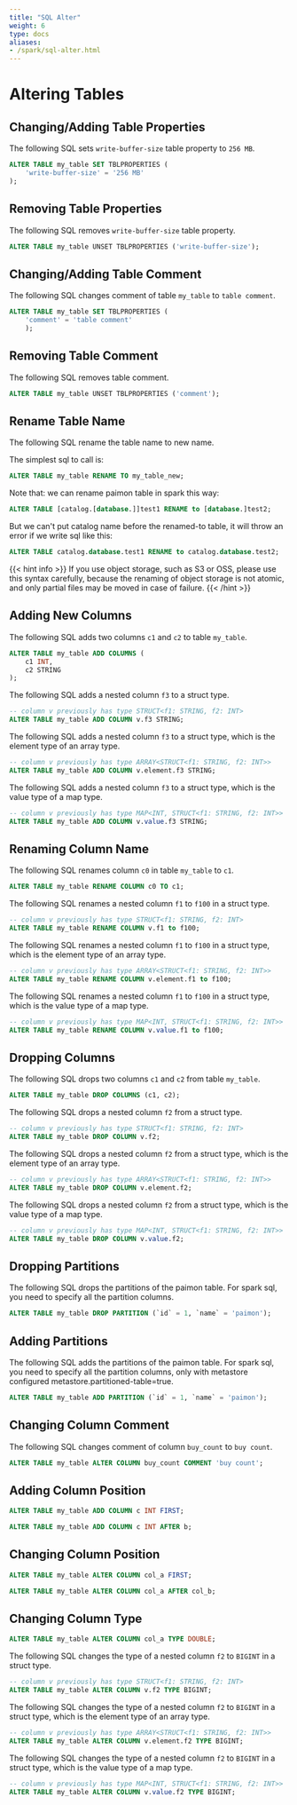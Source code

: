 ```yaml
---
title: "SQL Alter"
weight: 6
type: docs
aliases:
- /spark/sql-alter.html
---
```

<!--
Licensed to the Apache Software Foundation (ASF) under one
or more contributor license agreements.  See the NOTICE file
distributed with this work for additional information
regarding copyright ownership.  The ASF licenses this file
to you under the Apache License, Version 2.0 (the
"License"); you may not use this file except in compliance
with the License.  You may obtain a copy of the License at

  http://www.apache.org/licenses/LICENSE-2.0

Unless required by applicable law or agreed to in writing,
software distributed under the License is distributed on an
"AS IS" BASIS, WITHOUT WARRANTIES OR CONDITIONS OF ANY
KIND, either express or implied.  See the License for the
specific language governing permissions and limitations
under the License.
-->

# Altering Tables

## Changing/Adding Table Properties

The following SQL sets `write-buffer-size` table property to `256 MB`.

```sql
ALTER TABLE my_table SET TBLPROPERTIES (
    'write-buffer-size' = '256 MB'
);
```

## Removing Table Properties

The following SQL removes `write-buffer-size` table property.

```sql
ALTER TABLE my_table UNSET TBLPROPERTIES ('write-buffer-size');
```

##  Changing/Adding Table Comment

The following SQL changes comment of table `my_table` to `table comment`.

```sql
ALTER TABLE my_table SET TBLPROPERTIES (
    'comment' = 'table comment'
    );
```

## Removing Table Comment

The following SQL removes table comment.

```sql
ALTER TABLE my_table UNSET TBLPROPERTIES ('comment');
```

## Rename Table Name

The following SQL rename the table name to new name.

The simplest sql to call is:
```sql
ALTER TABLE my_table RENAME TO my_table_new;
```

Note that: we can rename paimon table in spark this way:
```sql
ALTER TABLE [catalog.[database.]]test1 RENAME to [database.]test2;
```
But we can't put catalog name before the renamed-to table, it will throw an error if we write sql like this:
```sql
ALTER TABLE catalog.database.test1 RENAME to catalog.database.test2;
```

{{< hint info >}}
If you use object storage, such as S3 or OSS, please use this syntax carefully, because the renaming of object storage is not atomic, and only partial files may be moved in case of failure.
{{< /hint >}}

## Adding New Columns

The following SQL adds two columns `c1` and `c2` to table `my_table`.

```sql
ALTER TABLE my_table ADD COLUMNS (
    c1 INT,
    c2 STRING
);
```

The following SQL adds a nested column `f3` to a struct type.

```sql
-- column v previously has type STRUCT<f1: STRING, f2: INT>
ALTER TABLE my_table ADD COLUMN v.f3 STRING;
```

The following SQL adds a nested column `f3` to a struct type, which is the element type of an array type.

```sql
-- column v previously has type ARRAY<STRUCT<f1: STRING, f2: INT>>
ALTER TABLE my_table ADD COLUMN v.element.f3 STRING;
```

The following SQL adds a nested column `f3` to a struct type, which is the value type of a map type.

```sql
-- column v previously has type MAP<INT, STRUCT<f1: STRING, f2: INT>>
ALTER TABLE my_table ADD COLUMN v.value.f3 STRING;
```

## Renaming Column Name

The following SQL renames column `c0` in table `my_table` to `c1`.

```sql
ALTER TABLE my_table RENAME COLUMN c0 TO c1;
```

The following SQL renames a nested column `f1` to `f100` in a struct type.

```sql
-- column v previously has type STRUCT<f1: STRING, f2: INT>
ALTER TABLE my_table RENAME COLUMN v.f1 to f100;
```

The following SQL renames a nested column `f1` to `f100` in a struct type, which is the element type of an array type.

```sql
-- column v previously has type ARRAY<STRUCT<f1: STRING, f2: INT>>
ALTER TABLE my_table RENAME COLUMN v.element.f1 to f100;
```

The following SQL renames a nested column `f1` to `f100` in a struct type, which is the value type of a map type.

```sql
-- column v previously has type MAP<INT, STRUCT<f1: STRING, f2: INT>>
ALTER TABLE my_table RENAME COLUMN v.value.f1 to f100;
```

## Dropping Columns

The following SQL drops two columns `c1` and `c2` from table `my_table`.

```sql
ALTER TABLE my_table DROP COLUMNS (c1, c2);
```

The following SQL drops a nested column `f2` from a struct type.

```sql
-- column v previously has type STRUCT<f1: STRING, f2: INT>
ALTER TABLE my_table DROP COLUMN v.f2;
```

The following SQL drops a nested column `f2` from a struct type, which is the element type of an array type.

```sql
-- column v previously has type ARRAY<STRUCT<f1: STRING, f2: INT>>
ALTER TABLE my_table DROP COLUMN v.element.f2;
```

The following SQL drops a nested column `f2` from a struct type, which is the value type of a map type.

```sql
-- column v previously has type MAP<INT, STRUCT<f1: STRING, f2: INT>>
ALTER TABLE my_table DROP COLUMN v.value.f2;
```

## Dropping Partitions

The following SQL drops the partitions of the paimon table. For spark sql, you need to specify all the partition columns.

```sql
ALTER TABLE my_table DROP PARTITION (`id` = 1, `name` = 'paimon');
```

## Adding Partitions

The following SQL adds the partitions of the paimon table. For spark sql, you need to specify all the partition columns, only with metastore configured metastore.partitioned-table=true.

```sql
ALTER TABLE my_table ADD PARTITION (`id` = 1, `name` = 'paimon');
```

## Changing Column Comment

The following SQL changes comment of column `buy_count` to `buy count`.

```sql
ALTER TABLE my_table ALTER COLUMN buy_count COMMENT 'buy count';
```

## Adding Column Position

```sql
ALTER TABLE my_table ADD COLUMN c INT FIRST;

ALTER TABLE my_table ADD COLUMN c INT AFTER b;
```

## Changing Column Position

```sql
ALTER TABLE my_table ALTER COLUMN col_a FIRST;

ALTER TABLE my_table ALTER COLUMN col_a AFTER col_b;
```

## Changing Column Type

```sql
ALTER TABLE my_table ALTER COLUMN col_a TYPE DOUBLE;
```

The following SQL changes the type of a nested column `f2` to `BIGINT` in a struct type.

```sql
-- column v previously has type STRUCT<f1: STRING, f2: INT>
ALTER TABLE my_table ALTER COLUMN v.f2 TYPE BIGINT;
```

The following SQL changes the type of a nested column `f2` to `BIGINT` in a struct type, which is the element type of an array type.

```sql
-- column v previously has type ARRAY<STRUCT<f1: STRING, f2: INT>>
ALTER TABLE my_table ALTER COLUMN v.element.f2 TYPE BIGINT;
```

The following SQL changes the type of a nested column `f2` to `BIGINT` in a struct type, which is the value type of a map type.

```sql
-- column v previously has type MAP<INT, STRUCT<f1: STRING, f2: INT>>
ALTER TABLE my_table ALTER COLUMN v.value.f2 TYPE BIGINT;
```
